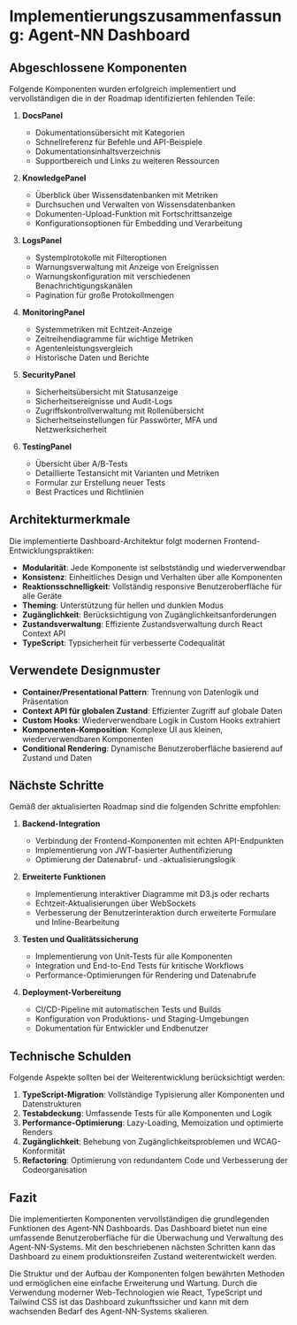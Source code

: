 # Implementierungszusammenfassung: Agent-NN Dashboard

## Abgeschlossene Komponenten

Folgende Komponenten wurden erfolgreich implementiert und vervollständigen die in der Roadmap identifizierten fehlenden Teile:

1. **DocsPanel**
   - Dokumentationsübersicht mit Kategorien
   - Schnellreferenz für Befehle und API-Beispiele
   - Dokumentationsinhaltsverzeichnis
   - Supportbereich und Links zu weiteren Ressourcen

2. **KnowledgePanel**
   - Überblick über Wissensdatenbanken mit Metriken
   - Durchsuchen und Verwalten von Wissensdatenbanken
   - Dokumenten-Upload-Funktion mit Fortschrittsanzeige
   - Konfigurationsoptionen für Embedding und Verarbeitung

3. **LogsPanel**
   - Systemplrotokolle mit Filteroptionen
   - Warnungsverwaltung mit Anzeige von Ereignissen
   - Warnungskonfiguration mit verschiedenen Benachrichtigungskanälen
   - Pagination für große Protokollmengen

4. **MonitoringPanel**
   - Systemmetriken mit Echtzeit-Anzeige
   - Zeitreihendiagramme für wichtige Metriken
   - Agentenleistungsvergleich
   - Historische Daten und Berichte

5. **SecurityPanel**
   - Sicherheitsübersicht mit Statusanzeige
   - Sicherheitsereignisse und Audit-Logs
   - Zugriffskontrollverwaltung mit Rollenübersicht
   - Sicherheitseinstellungen für Passwörter, MFA und Netzwerksicherheit

6. **TestingPanel**
   - Übersicht über A/B-Tests
   - Detaillierte Testansicht mit Varianten und Metriken
   - Formular zur Erstellung neuer Tests
   - Best Practices und Richtlinien

## Architekturmerkmale

Die implementierte Dashboard-Architektur folgt modernen Frontend-Entwicklungspraktiken:

- **Modularität**: Jede Komponente ist selbstständig und wiederverwendbar
- **Konsistenz**: Einheitliches Design und Verhalten über alle Komponenten
- **Reaktionsschnelligkeit**: Vollständig responsive Benutzeroberfläche für alle Geräte
- **Theming**: Unterstützung für hellen und dunklen Modus
- **Zugänglichkeit**: Berücksichtigung von Zugänglichkeitsanforderungen
- **Zustandsverwaltung**: Effiziente Zustandsverwaltung durch React Context API
- **TypeScript**: Typsicherheit für verbesserte Codequalität

## Verwendete Designmuster

- **Container/Presentational Pattern**: Trennung von Datenlogik und Präsentation
- **Context API für globalen Zustand**: Effizienter Zugriff auf globale Daten
- **Custom Hooks**: Wiederverwendbare Logik in Custom Hooks extrahiert
- **Komponenten-Komposition**: Komplexe UI aus kleinen, wiederverwendbaren Komponenten
- **Conditional Rendering**: Dynamische Benutzeroberfläche basierend auf Zustand und Daten

## Nächste Schritte

Gemäß der aktualisierten Roadmap sind die folgenden Schritte empfohlen:

1. **Backend-Integration**
   - Verbindung der Frontend-Komponenten mit echten API-Endpunkten
   - Implementierung von JWT-basierter Authentifizierung
   - Optimierung der Datenabruf- und -aktualisierungslogik

2. **Erweiterte Funktionen**
   - Implementierung interaktiver Diagramme mit D3.js oder recharts
   - Echtzeit-Aktualisierungen über WebSockets
   - Verbesserung der Benutzerinteraktion durch erweiterte Formulare und Inline-Bearbeitung

3. **Testen und Qualitätssicherung**
   - Implementierung von Unit-Tests für alle Komponenten
   - Integration und End-to-End Tests für kritische Workflows
   - Performance-Optimierungen für Rendering und Datenabrufe

4. **Deployment-Vorbereitung**
   - CI/CD-Pipeline mit automatischen Tests und Builds
   - Konfiguration von Produktions- und Staging-Umgebungen
   - Dokumentation für Entwickler und Endbenutzer

## Technische Schulden

Folgende Aspekte sollten bei der Weiterentwicklung berücksichtigt werden:

1. **TypeScript-Migration**: Vollständige Typisierung aller Komponenten und Datenstrukturen
2. **Testabdeckung**: Umfassende Tests für alle Komponenten und Logik
3. **Performance-Optimierung**: Lazy-Loading, Memoization und optimierte Renders
4. **Zugänglichkeit**: Behebung von Zugänglichkeitsproblemen und WCAG-Konformität
5. **Refactoring**: Optimierung von redundantem Code und Verbesserung der Codeorganisation

## Fazit

Die implementierten Komponenten vervollständigen die grundlegenden Funktionen des Agent-NN Dashboards. Das Dashboard bietet nun eine umfassende Benutzeroberfläche für die Überwachung und Verwaltung des Agent-NN-Systems. Mit den beschriebenen nächsten Schritten kann das Dashboard zu einem produktionsreifen Zustand weiterentwickelt werden.

Die Struktur und der Aufbau der Komponenten folgen bewährten Methoden und ermöglichen eine einfache Erweiterung und Wartung. Durch die Verwendung moderner Web-Technologien wie React, TypeScript und Tailwind CSS ist das Dashboard zukunftssicher und kann mit dem wachsenden Bedarf des Agent-NN-Systems skalieren.
